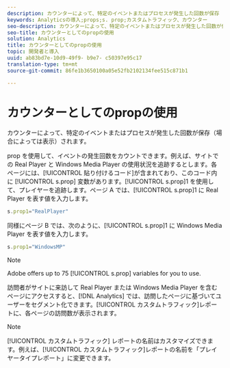 ```yaml
---
description: カウンターによって、特定のイベントまたはプロセスが発生した回数が保存（場合によっては表示）されます。
keywords: Analyticsの導入;props;s. prop;カスタムトラフィック、カウンター
seo-description: カウンターによって、特定のイベントまたはプロセスが発生した回数が保存（場合によっては表示）されます。
seo-title: カウンターとしてのpropの使用
solution: Analytics
title: カウンターとしてのpropの使用
topic: 開発者と導入
uuid: ab83bd7e-10d9-49f9- b9e7- c50397e95c17
translation-type: tm+mt
source-git-commit: 86fe1b3650100a05e52fb2102134fee515c871b1

---
```



# カウンターとしてのpropの使用

カウンターによって、特定のイベントまたはプロセスが発生した回数が保存（場合によっては表示）されます。

prop を使用して、イベントの発生回数をカウントできます。例えば、サイトでの Real Player と Windows Media Player の使用状況を追跡するとします。各ページには、[!UICONTROL 貼り付けるコード]が含まれており、このコード内に [!UICONTROL s.prop] 変数があります。[!UICONTROL s.prop]1 を使用して、プレイヤーを追跡します。ページ A では、[!UICONTROL s.prop]1 に Real Player を表す値を入力します。

```js
s.prop1="RealPlayer"
```

同様にページ B では、次のように、[!UICONTROL s.prop]1 に Windows Media Player を表す値を入力します。

```js
s.prop1="WindowsMP"
```

>[!NOTE]
>
>Adobe offers up to 75 [!UICONTROL s.prop] variables for you to use.

訪問者がサイトに来訪して Real Player または Windows Media Player を含むページにアクセスすると、[!DNL Analytics] では、訪問したページに基づいてユーザーをセグメント化できます。[!UICONTROL カスタムトラフィック]レポートに、各ページの訪問数が表示されます。

>[!NOTE]
>
>[!UICONTROL カスタムトラフィック] レポートの名前はカスタマイズできます。例えば、[!UICONTROL カスタムトラフィック]レポートの名前を「プレイヤータイプレポート」に変更できます。

